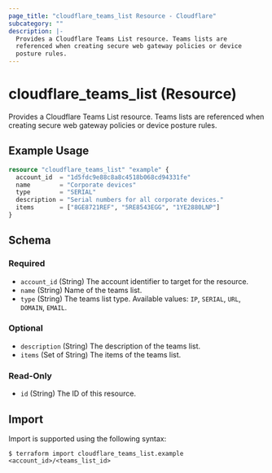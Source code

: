 ```yaml
---
page_title: "cloudflare_teams_list Resource - Cloudflare"
subcategory: ""
description: |-
  Provides a Cloudflare Teams List resource. Teams lists are
  referenced when creating secure web gateway policies or device
  posture rules.
---
```


# cloudflare_teams_list (Resource)

Provides a Cloudflare Teams List resource. Teams lists are
referenced when creating secure web gateway policies or device
posture rules.

## Example Usage

```terraform
resource "cloudflare_teams_list" "example" {
  account_id  = "1d5fdc9e88c8a8c4518b068cd94331fe"
  name        = "Corporate devices"
  type        = "SERIAL"
  description = "Serial numbers for all corporate devices."
  items       = ["8GE8721REF", "5RE8543EGG", "1YE2880LNP"]
}
```
<!-- schema generated by tfplugindocs -->
## Schema

### Required

- `account_id` (String) The account identifier to target for the resource.
- `name` (String) Name of the teams list.
- `type` (String) The teams list type. Available values: `IP`, `SERIAL`, `URL`, `DOMAIN`, `EMAIL`.

### Optional

- `description` (String) The description of the teams list.
- `items` (Set of String) The items of the teams list.

### Read-Only

- `id` (String) The ID of this resource.

## Import

Import is supported using the following syntax:

```shell
$ terraform import cloudflare_teams_list.example <account_id>/<teams_list_id>
```
